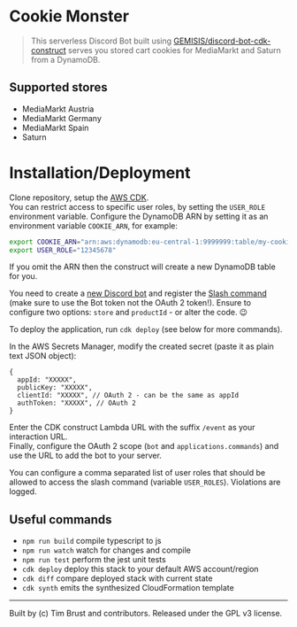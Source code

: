 # Cookie Monster

> This serverless Discord Bot built using [GEMISIS/discord-bot-cdk-construct](https://github.com/GEMISIS/discord-bot-cdk-construct) serves you stored cart cookies for MediaMarkt and Saturn from a DynamoDB.

## Supported stores

- MediaMarkt Austria
- MediaMarkt Germany
- MediaMarkt Spain
- Saturn

# Installation/Deployment

Clone repository, setup the [AWS CDK](https://docs.aws.amazon.com/cdk/latest/guide/work-with.html#work-with-prerequisites).  
You can restrict access to specific user roles, by setting the `USER_ROLE` environment variable.
Configure the DynamoDB ARN by setting it as an environment variable `COOKIE_ARN`, for example:

```sh
export COOKIE_ARN="arn:aws:dynamodb:eu-central-1:9999999:table/my-cookie-jar"
export USER_ROLE="12345678"
```

If you omit the ARN then the construct will create a new DynamoDB table for you.

You need to create a [new Discord bot](https://discord.com/developers/applications) and register the [Slash command](https://discord.com/developers/docs/interactions/slash-commands#registering-a-command) (make sure to use the Bot token not the OAuth 2 token!). Ensure to configure two options: `store` and `productId` - or alter the code. 😉

To deploy the application, run `cdk deploy` (see below for more commands).

In the AWS Secrets Manager, modify the created secret (paste it as plain text JSON object):

```json5
{
  appId: "XXXXX",
  publicKey: "XXXXX",
  clientId: "XXXXX", // OAuth 2 - can be the same as appId
  authToken: "XXXXX", // OAuth 2
}
```

Enter the CDK construct Lambda URL with the suffix `/event` as your interaction URL.  
Finally, configure the OAuth 2 scope (`bot` and `applications.commands`) and use the URL to add the bot to your server.

You can configure a comma separated list of user roles that should be allowed to access the slash command (variable `USER_ROLES`). Violations are logged.

## Useful commands

- `npm run build` compile typescript to js
- `npm run watch` watch for changes and compile
- `npm run test` perform the jest unit tests
- `cdk deploy` deploy this stack to your default AWS account/region
- `cdk diff` compare deployed stack with current state
- `cdk synth` emits the synthesized CloudFormation template

---

Built by (c) Tim Brust and contributors. Released under the GPL v3 license.
